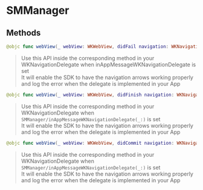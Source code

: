 # SMManager

## Methods
```swift
@objc func webView(_ webView: WKWebView, didFail navigation: WKNavigation, withError error: Error)
```

>Use this API inside the corresponding method in your WKNavigationDelegate when inAppMessageWKNavigationDelegate is set<br/>It will enable the SDK to have the navigation arrows working properly and log the error when the delegate is implemented in your App<br/>

```swift
@objc func webView(_ webView: WKWebView, didFinish navigation: WKNavigation)
```

>Use this API inside the corresponding method in your WKNavigationDelegate when ``SMManager/inAppMessageWKNavigationDelegate(_:)`` is set<br/>It will enable the SDK to have the navigation arrows working properly and log the error when the delegate is implemented in your App<br/>

```swift
@objc func webView(_ webView: WKWebView, didCommit navigation: WKNavigation)
```

>Use this API inside the corresponding method in your WKNavigationDelegate when ``SMManager/inAppMessageWKNavigationDelegate(_:)`` is set<br/>It will enable the SDK to have the navigation arrows working properly and log the error when the delegate is implemented in your App<br/>